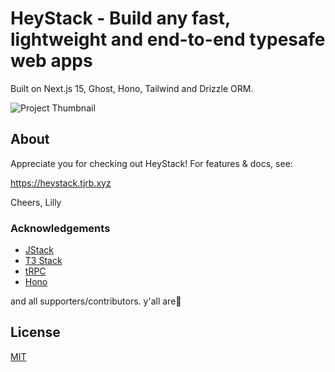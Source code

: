 # HeyStack - Build any fast, lightweight and end-to-end typesafe web apps

Built on Next.js 15, Ghost, Hono, Tailwind and Drizzle ORM.

![Project Thumbnail](https://github.com/tjrb.xyz/heystack/blob/main/www/public/thumbnail.png)

## About

Appreciate you for checking out HeyStack! For features & docs, see:

https://heystack.tjrb.xyz

Cheers,
Lilly

### Acknowledgements

- [JStack](https://github.com/upstash/jstack)
- [T3 Stack](https://github.com/t3-oss/create-t3-app)
- [tRPC](https://trpc.io/)
- [Hono](https://hono.dev/)

and all supporters/contributors. y'all are🌟

## License

[MIT](https://choosealicense.com/licenses/mit/)
